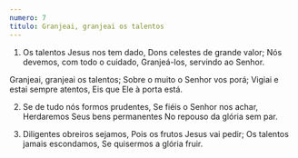 ```yaml
---
numero: 7
titulo: Granjeai, granjeai os talentos
---
```

1. Os talentos Jesus nos tem dado,
Dons celestes de grande valor;
Nós devemos, com todo o cuidado,
Granjeá-los, servindo ao Senhor.

Granjeai, granjeai os talentos;
Sobre o muito o Senhor vos porá;
Vigiai e estai sempre atentos,
Eis que Ele à porta está.

2. Se de tudo nós formos prudentes,
Se fiéis o Senhor nos achar,
Herdaremos Seus bens permanentes
No repouso da glória sem par.

3. Diligentes obreiros sejamos,
Pois os frutos Jesus vai pedir;
Os talentos jamais escondamos,
Se quisermos a glória fruir.
